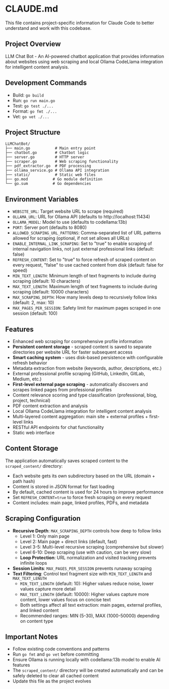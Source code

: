 # CLAUDE.md

This file contains project-specific information for Claude Code to better understand and work with this codebase.

## Project Overview
LLM Chat Bot - An AI-powered chatbot application that provides information about websites using web scraping and local Ollama CodeLlama integration for intelligent content analysis.

## Development Commands
- Build: `go build`
- Run: `go run main.go`
- Test: `go test ./...`
- Format: `go fmt ./...`
- Vet: `go vet ./...`

## Project Structure
```
LLMChatBot/
├── main.go           # Main entry point
├── chatbot.go        # Chatbot logic
├── server.go         # HTTP server
├── scraper.go        # Web scraping functionality
├── pdf_extractor.go  # PDF processing
├── ollama_service.go # Ollama API integration
├── static/           # Static web files
├── go.mod           # Go module definition
└── go.sum           # Go dependencies
```

## Environment Variables
- `WEBSITE_URL`: Target website URL to scrape (required)
- `OLLAMA_URL`: URL for Ollama API (defaults to http://localhost:11434)
- `OLLAMA_MODEL`: Model to use (defaults to codellama:13b)
- `PORT`: Server port (defaults to 8080)
- `ALLOWED_SCRAPING_URL_PATTERNS`: Comma-separated list of URL patterns allowed for scraping (optional, if not set allows all URLs)
- `ENABLE_INTERNAL_LINK_SCRAPING`: Set to "true" to enable scraping of internal navigation links, not just external professional links (default: false)
- `REFRESH_CONTENT`: Set to "true" to force refresh of scraped content on every request, "false" to use cached content from disk (default: false for speed)
- `MIN_TEXT_LENGTH`: Minimum length of text fragments to include during scraping (default: 10 characters)
- `MAX_TEXT_LENGTH`: Maximum length of text fragments to include during scraping (default: 10000 characters)
- `MAX_SCRAPING_DEPTH`: How many levels deep to recursively follow links (default: 2, max: 10)
- `MAX_PAGES_PER_SESSION`: Safety limit for maximum pages scraped in one session (default: 100)

## Features
- Enhanced web scraping for comprehensive profile information
- **Persistent content storage** - scraped content is saved to separate directories per website URL for faster subsequent access
- **Smart caching system** - uses disk-based persistence with configurable refresh behavior
- Metadata extraction from website (keywords, author, descriptions, etc.)
- External professional profile scraping (GitHub, LinkedIn, GitLab, Medium, etc.)
- **First-level external page scraping** - automatically discovers and scrapes linked pages from professional profiles
- Content relevance scoring and type classification (professional, blog, project, technical)
- PDF content extraction and analysis
- Local Ollama CodeLlama integration for intelligent content analysis
- Multi-layered content aggregation: main site + external profiles + first-level links
- RESTful API endpoints for chat functionality
- Static web interface

## Content Storage
The application automatically saves scraped content to the `scraped_content/` directory:
- Each website gets its own subdirectory based on the URL (domain + path hash)
- Content is stored in JSON format for fast loading
- By default, cached content is used for 24 hours to improve performance
- Set `REFRESH_CONTENT=true` to force fresh scraping on every request
- Content includes: main page, linked profiles, PDFs, and metadata

## Scraping Configuration
- **Recursive Depth**: `MAX_SCRAPING_DEPTH` controls how deep to follow links
  - Level 1: Only main page
  - Level 2: Main page + direct links (default, fast)
  - Level 3-5: Multi-level recursive scraping (comprehensive but slower)
  - Level 6-10: Deep scraping (use with caution, can be very slow)
  - **Loop Protection**: URL normalization and visited tracking prevents infinite loops
- **Session Limits**: `MAX_PAGES_PER_SESSION` prevents runaway scraping
- **Text Filtering**: Control text fragment size with `MIN_TEXT_LENGTH` and `MAX_TEXT_LENGTH`
  - `MIN_TEXT_LENGTH` (default: 10): Higher values reduce noise, lower values capture more detail
  - `MAX_TEXT_LENGTH` (default: 10000): Higher values capture more content, lower values focus on concise text
  - Both settings affect all text extraction: main pages, external profiles, and linked content
  - Recommended ranges: MIN (5-30), MAX (1000-50000) depending on content type

## Important Notes
- Follow existing code conventions and patterns
- Run `go fmt` and `go vet` before committing
- Ensure Ollama is running locally with codellama:13b model to enable AI features
- The `scraped_content/` directory will be created automatically and can be safely deleted to clear all cached content
- Update this file as the project evolves